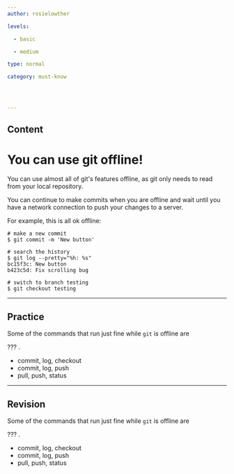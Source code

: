 ```yaml
---
author: rosielowther

levels:

  - basic

  - medium

type: normal

category: must-know




---
```

## Content
# You can use git offline!

You can use almost all of git's features offline, as git only needs to read from your local repository.

You can continue to make commits when you are offline and wait until you have a network connection to push your changes to a server.

For example, this is all ok offline: 

```
# make a new commit
$ git commit -m 'New button'

# search the history
$ git log --pretty="%h: %s"
bc15f3c: New button
b423c5d: Fix scrolling bug

# switch to branch testing
$ git checkout testing
```

---
## Practice

Some of the commands that run just fine while `git` is offline are 

??? .

* commit, log, checkout
* commit, log, push
* pull, push, status

---
## Revision

Some of the commands that run just fine while `git` is offline are

 ??? .

* commit, log, checkout
* commit, log, push
* pull, push, status


